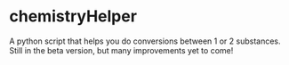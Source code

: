 # chemistryHelper
A python script that helps you do conversions between 1 or 2 substances. Still in the beta version, but many improvements yet to come!
